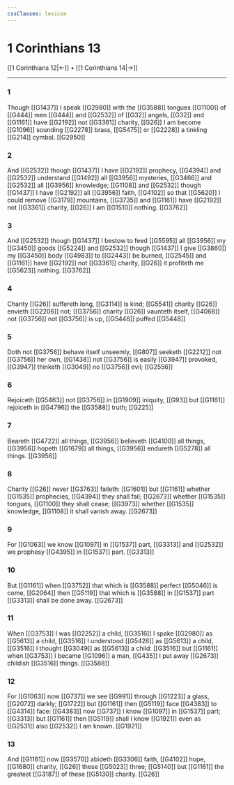 ```yaml
---
cssClasses: lexicon
---
```

# 1 Corinthians 13

[[1 Corinthians 12|←]] • [[1 Corinthians 14|→]]

---

### 1
Though [[G1437]] I speak [[G2980]] with the [[G3588]] tongues [[G1100]] of [[G444]] men [[G444]] and [[G2532]] of [[G32]] angels, [[G32]] and [[G1161]] have [[G2192]] not [[G3361]] charity, [[G26]] I am become [[G1096]] sounding [[G2278]] brass, [[G5475]] or [[G2228]] a tinkling [[G214]] cymbal. [[G2950]]

### 2
And [[G2532]] though [[G1437]] I have [[G2192]] prophecy, [[G4394]] and [[G2532]] understand [[G1492]] all [[G3956]] mysteries, [[G3466]] and [[G2532]] all [[G3956]] knowledge; [[G1108]] and [[G2532]] though [[G1437]] I have [[G2192]] all [[G3956]] faith, [[G4102]] so that [[G5620]] I could remove [[G3179]] mountains, [[G3735]] and [[G1161]] have [[G2192]] not [[G3361]] charity, [[G26]] I am [[G1510]] nothing. [[G3762]]

### 3
And [[G2532]] though [[G1437]] I bestow to feed [[G5595]] all [[G3956]] my [[G3450]] goods [[G5224]] and [[G2532]] though [[G1437]] I give [[G3860]] my [[G3450]] body [[G4983]] to [[G2443]] be burned, [[G2545]] and [[G1161]] have [[G2192]] not [[G3361]] charity, [[G26]] it profiteth me [[G5623]] nothing. [[G3762]]

### 4
Charity [[G26]] suffereth long, [[G3114]] is kind; [[G5541]] charity [[G26]] envieth [[G2206]] not; [[G3756]] charity [[G26]] vaunteth itself, [[G4068]] not [[G3756]] not [[G3756]] is up, [[G5448]] puffed [[G5448]]

### 5
Doth not [[G3756]] behave itself unseemly, [[G807]] seeketh [[G2212]] not [[G3756]] her own, [[G1438]] not [[G3756]] is easily [[G3947]] provoked, [[G3947]] thinketh [[G3049]] no [[G3756]] evil; [[G2556]]

### 6
Rejoiceth [[G5463]] not [[G3756]] in [[G1909]] iniquity, [[G93]] but [[G1161]] rejoiceth in [[G4796]] the [[G3588]] truth; [[G225]]

### 7
Beareth [[G4722]] all things, [[G3956]] believeth [[G4100]] all things, [[G3956]] hopeth [[G1679]] all things, [[G3956]] endureth [[G5278]] all things. [[G3956]]

### 8
Charity [[G26]] never [[G3763]] faileth: [[G1601]] but [[G1161]] whether [[G1535]] prophecies, [[G4394]] they shall fail; [[G2673]] whether [[G1535]] tongues, [[G1100]] they shall cease; [[G3973]] whether [[G1535]] knowledge, [[G1108]] it shall vanish away. [[G2673]]

### 9
For [[G1063]] we know [[G1097]] in [[G1537]] part, [[G3313]] and [[G2532]] we prophesy [[G4395]] in [[G1537]] part. [[G3313]]

### 10
But [[G1161]] when [[G3752]] that which is [[G3588]] perfect [[G5046]] is come, [[G2064]] then [[G5119]] that which is [[G3588]] in [[G1537]] part [[G3313]] shall be done away. [[G2673]]

### 11
When [[G3753]] I was [[G2252]] a child, [[G3516]] I spake [[G2980]] as [[G5613]] a child, [[G3516]] I understood [[G5426]] as [[G5613]] a child, [[G3516]] I thought [[G3049]] as [[G5613]] a child: [[G3516]] but [[G1161]] when [[G3753]] I became [[G1096]] a man, [[G435]] I put away [[G2673]] childish [[G3516]] things. [[G3588]]

### 12
For [[G1063]] now [[G737]] we see [[G991]] through [[G1223]] a glass, [[G2072]] darkly; [[G1722]] but [[G1161]] then [[G5119]] face [[G4383]] to [[G4314]] face: [[G4383]] now [[G737]] I know [[G1097]] in [[G1537]] part; [[G3313]] but [[G1161]] then [[G5119]] shall I know [[G1921]] even as [[G2531]] also [[G2532]] I am known. [[G1921]]

### 13
And [[G1161]] now [[G3570]] abideth [[G3306]] faith, [[G4102]] hope, [[G1680]] charity, [[G26]] these [[G5023]] three; [[G5140]] but [[G1161]] the greatest [[G3187]] of these [[G5130]] charity. [[G26]]
